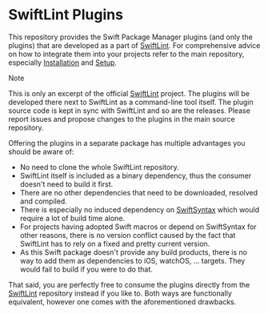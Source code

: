 # SwiftLint Plugins

This repository provides the Swift Package Manager plugins (and only the plugins) that are developed as a part of
[SwiftLint](https://github.com/realm/swiftlint). For comprehensive advice on how to integrate them into your projects
refer to the main repository, especially [Installation](https://github.com/realm/SwiftLint#installation) and
[Setup](https://github.com/realm/SwiftLint#setup).

> [!NOTE]
> This is only an excerpt of the official [SwiftLint](https://github.com/realm/swiftlint) project. The plugins will be
> developed there next to SwiftLint as a command-line tool itself. The plugin source code is kept in sync with SwiftLint
> and so are the releases. Please report issues and propose changes to the plugins in the main source repository.

Offering the plugins in a separate package has multiple advantages you should be aware of:

* No need to clone the whole SwiftLint repository.
* SwiftLint itself is included as a binary dependency, thus the consumer doesn't need to build it first.
* There are no other dependencies that need to be downloaded, resolved and compiled.
* There is especially no induced dependency on [SwiftSyntax](https://github.com/apple/swift-syntax) which would require
  a lot of build time alone.
* For projects having adopted Swift macros or depend on SwiftSyntax for other reasons, there is no version conflict
  caused by the fact that SwiftLint has to rely on a fixed and pretty current version.
* As this Swift package doesn't provide any build products, there is no way to add them as dependencies to iOS,
  watchOS, ... targets. They would fail to build if you were to do that.

That said, you are perfectly free to consume the plugins directly from the
[SwiftLint](https://github.com/realm/swiftlint) repository instead if you like to. Both ways are functionally
equivalent, however one comes with the aforementioned drawbacks.
